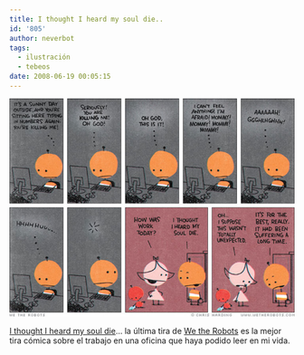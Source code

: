 ```yaml
---
title: I thought I heard my soul die..
id: '805'
author: neverbot
tags:
  - ilustración
  - tebeos
date: 2008-06-19 00:05:15
---
```


![](./i-thought-i-heard-my-soul-die/1280.jpg)

[I thought I heard my soul die](http://www.wetherobots.com/2007/11/14/not-unexpected/)... la última tira de [We the Robots](http://www.wetherobots.com/) es la mejor tira cómica sobre el trabajo en una oficina que haya podido leer en mi vida.